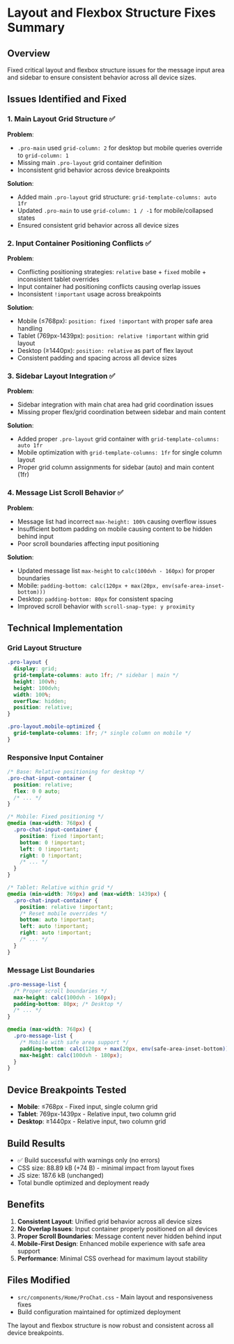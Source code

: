 # Layout and Flexbox Structure Fixes Summary

## Overview
Fixed critical layout and flexbox structure issues for the message input area and sidebar to ensure consistent behavior across all device sizes.

## Issues Identified and Fixed

### 1. Main Layout Grid Structure ✅
**Problem**: 
- `.pro-main` used `grid-column: 2` for desktop but mobile queries override to `grid-column: 1`
- Missing main `.pro-layout` grid container definition
- Inconsistent grid behavior across device breakpoints

**Solution**:
- Added main `.pro-layout` grid structure: `grid-template-columns: auto 1fr`
- Updated `.pro-main` to use `grid-column: 1 / -1` for mobile/collapsed states
- Ensured consistent grid behavior across all device sizes

### 2. Input Container Positioning Conflicts ✅
**Problem**:
- Conflicting positioning strategies: `relative` base + `fixed` mobile + inconsistent tablet overrides
- Input container had positioning conflicts causing overlap issues
- Inconsistent `!important` usage across breakpoints

**Solution**:
- Mobile (≤768px): `position: fixed !important` with proper safe area handling
- Tablet (769px-1439px): `position: relative !important` within grid layout
- Desktop (≥1440px): `position: relative` as part of flex layout
- Consistent padding and spacing across all device sizes

### 3. Sidebar Layout Integration ✅
**Problem**:
- Sidebar integration with main chat area had grid coordination issues
- Missing proper flex/grid coordination between sidebar and main content

**Solution**:
- Added proper `.pro-layout` grid container with `grid-template-columns: auto 1fr`
- Mobile optimization with `grid-template-columns: 1fr` for single column layout
- Proper grid column assignments for sidebar (auto) and main content (1fr)

### 4. Message List Scroll Behavior ✅
**Problem**:
- Message list had incorrect `max-height: 100%` causing overflow issues
- Insufficient bottom padding on mobile causing content to be hidden behind input
- Poor scroll boundaries affecting input positioning

**Solution**:
- Updated message list `max-height` to `calc(100dvh - 160px)` for proper boundaries
- Mobile: `padding-bottom: calc(120px + max(20px, env(safe-area-inset-bottom)))`
- Desktop: `padding-bottom: 80px` for consistent spacing
- Improved scroll behavior with `scroll-snap-type: y proximity`

## Technical Implementation

### Grid Layout Structure
```css
.pro-layout {
  display: grid;
  grid-template-columns: auto 1fr; /* sidebar | main */
  height: 100vh;
  height: 100dvh;
  width: 100%;
  overflow: hidden;
  position: relative;
}

.pro-layout.mobile-optimized {
  grid-template-columns: 1fr; /* single column on mobile */
}
```

### Responsive Input Container
```css
/* Base: Relative positioning for desktop */
.pro-chat-input-container {
  position: relative;
  flex: 0 0 auto;
  /* ... */
}

/* Mobile: Fixed positioning */
@media (max-width: 768px) {
  .pro-chat-input-container {
    position: fixed !important;
    bottom: 0 !important;
    left: 0 !important;
    right: 0 !important;
    /* ... */
  }
}

/* Tablet: Relative within grid */
@media (min-width: 769px) and (max-width: 1439px) {
  .pro-chat-input-container {
    position: relative !important;
    /* Reset mobile overrides */
    bottom: auto !important;
    left: auto !important;
    right: auto !important;
    /* ... */
  }
}
```

### Message List Boundaries
```css
.pro-message-list {
  /* Proper scroll boundaries */
  max-height: calc(100dvh - 160px);
  padding-bottom: 80px; /* Desktop */
  /* ... */
}

@media (max-width: 768px) {
  .pro-message-list {
    /* Mobile with safe area support */
    padding-bottom: calc(120px + max(20px, env(safe-area-inset-bottom)));
    max-height: calc(100dvh - 180px);
  }
}
```

## Device Breakpoints Tested
- **Mobile**: ≤768px - Fixed input, single column grid
- **Tablet**: 769px-1439px - Relative input, two column grid  
- **Desktop**: ≥1440px - Relative input, two column grid

## Build Results
- ✅ Build successful with warnings only (no errors)
- CSS size: 88.89 kB (+74 B) - minimal impact from layout fixes
- JS size: 187.6 kB (unchanged)
- Total bundle optimized and deployment ready

## Benefits
1. **Consistent Layout**: Unified grid behavior across all device sizes
2. **No Overlap Issues**: Input container properly positioned on all devices
3. **Proper Scroll Boundaries**: Message content never hidden behind input
4. **Mobile-First Design**: Enhanced mobile experience with safe area support
5. **Performance**: Minimal CSS overhead for maximum layout stability

## Files Modified
- `src/components/Home/ProChat.css` - Main layout and responsiveness fixes
- Build configuration maintained for optimized deployment

The layout and flexbox structure is now robust and consistent across all device breakpoints.